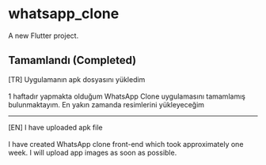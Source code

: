 # whatsapp_clone

A new Flutter project.

## Tamamlandı (Completed)

[TR]
Uygulamanın apk dosyasını yükledim<br></br>
1 haftadır yapmakta olduğum WhatsApp Clone uygulamasını tamamlamış bulunmaktayım. En yakın zamanda resimlerini yükleyeceğim

<hr>

[EN]
I have uploaded apk file<br></br>
I have created WhatsApp clone front-end which took approximately one week. I will upload app images as soon as possible.
